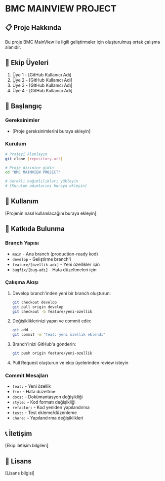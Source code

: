 # BMC MAINVIEW PROJECT

## 📋 Proje Hakkında
Bu proje BMC MainView ile ilgili geliştirmeler için oluşturulmuş ortak çalışma alanıdır.

## 👥 Ekip Üyeleri
1. Üye 1 - [GitHub Kullanıcı Adı]
2. Üye 2 - [GitHub Kullanıcı Adı]
3. Üye 3 - [GitHub Kullanıcı Adı]
4. Üye 4 - [GitHub Kullanıcı Adı]

## 🚀 Başlangıç

### Gereksinimler
- [Proje gereksinimlerini buraya ekleyin]

### Kurulum
```bash
# Projeyi klonlayın
git clone [repository-url]

# Proje dizinine gidin
cd "BMC MAINVIEW PROJECT"

# Gerekli bağımlılıkları yükleyin
# [Kurulum adımlarını buraya ekleyin]
```

## 📝 Kullanım
[Projenin nasıl kullanılacağını buraya ekleyin]

## 🤝 Katkıda Bulunma

### Branch Yapısı
- `main` - Ana branch (production-ready kod)
- `develop` - Geliştirme branch'i
- `feature/[özellik-adı]` - Yeni özellikler için
- `bugfix/[bug-adı]` - Hata düzeltmeleri için

### Çalışma Akışı
1. Develop branch'inden yeni bir branch oluşturun:
   ```bash
   git checkout develop
   git pull origin develop
   git checkout -b feature/yeni-ozellik
   ```

2. Değişikliklerinizi yapın ve commit edin:
   ```bash
   git add .
   git commit -m "feat: yeni özellik eklendi"
   ```

3. Branch'inizi GitHub'a gönderin:
   ```bash
   git push origin feature/yeni-ozellik
   ```

4. Pull Request oluşturun ve ekip üyelerinden review isteyin

### Commit Mesajları
- `feat:` - Yeni özellik
- `fix:` - Hata düzeltme
- `docs:` - Dokümantasyon değişikliği
- `style:` - Kod formatı değişikliği
- `refactor:` - Kod yeniden yapılandırma
- `test:` - Test ekleme/düzenleme
- `chore:` - Yapılandırma değişiklikleri

## 📞 İletişim
[Ekip iletişim bilgileri]

## 📄 Lisans
[Lisans bilgisi]

